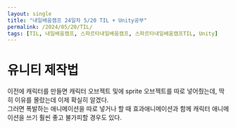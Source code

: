 ```yaml
---
layout: single
title: "내일배움캠프 24일차 5/20 TIL + Unity공부"
permalink: /2024/05/20/TIL/
tags: [TIL, 내일배움캠프, 스파르타내일배움캠프, 스파르타내일배움캠프TIL, Unity]
---
```


# 유니티 제작법
이전에 캐릭터를 만들면 캐릭터 오브젝트 및에 sprite 오브젝트를 따로 넣어줬는데, 딱히 이유를 몰랐는데 이제 확실히 알겠다.<br>
그러면 폭발하는 애니메이션을 따로 넣거나 할 때 효과애니메이션과 함께 캐릭터 애니메이션을 쓰기 훨씬 좋고 불가피할 경우도 있다.

